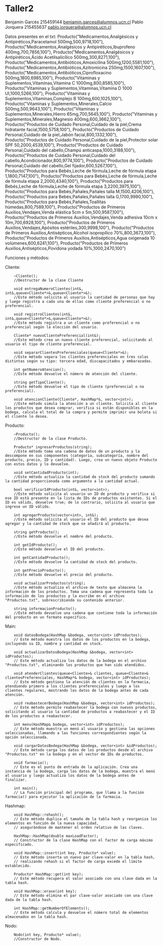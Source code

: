 # Taller2
Benjamín Garcés 215459144 benjamin.garces@alumnos.ucn.cl Pablo Jorquera 215455637 pablo.jorquera@alumnos.ucn.cl

Datos presentes en el txt: Producto("Medicamentos,Analgésicos y Antipiréticos,Paracetamol 500mg,500,9718,100"),
Producto("Medicamentos,Analgésicos y Antipiréticos,Ibuprofeno 400mg,700,7856,100"),
Producto("Medicamentos,Analgésicos y Antipiréticos,Ácido Acetilsalicílico 500mg,300,8271,100"),
Producto("Medicamentos,Antibióticos,Amoxicilina 500mg,1200,5581,100"),
Producto("Medicamentos,Antibióticos,Azitromicina 250mg,1500,1607,100"),
Producto("Medicamentos,Antibióticos,Ciprofloxacino 500mg,1800,6985,100"),
Producto("Vitaminas y Suplementos,Vitaminas,Vitamina C 1000mg,800,8585,100"),
Producto("Vitaminas y Suplementos,Vitaminas,Vitamina D 1000 UI,1000,5266,100"),
Producto("Vitaminas y Suplementos,Vitaminas,Complejo B 100mg,600,1025,100"),
Producto("Vitaminas y Suplementos,Minerales,Calcio 500mg,500,9643,100"),
Producto("Vitaminas y Suplementos,Minerales,Hierro 65mg,700,5645,100"),
Producto("Vitaminas y Suplementos,Minerales,Magnesio 400mg,600,3662,100"),
Producto("Productos de Cuidado Personal,Cuidado de la piel,Crema hidratante facial,1500,5758,100"),
Producto("Productos de Cuidado Personal,Cuidado de la piel,Jabón facial,800,1332,100"),
Producto("Productos de Cuidado Personal,Cuidado de la piel,Protector solar SPF 50,2000,4539,100"),
Producto("Productos de Cuidado Personal,Cuidado del cabello,Champú anticaspa,1000,3188,100"),
Producto("Productos de Cuidado Personal,Cuidado del cabello,Acondicionador,800,9774,100"),
Producto("Productos de Cuidado Personal,Cuidado del cabello,Gel fijador,600,5267,100"),
Producto("Productos para Bebés,Leche de fórmula,Leche de fórmula etapa 1,1800,7147,100"),
Producto("Productos para Bebés,Leche de fórmula,Leche de fórmula etapa 2,2000,4340,100"),
Producto("Productos para Bebés,Leche de fórmula,Leche de fórmula etapa 3,2200,3975,100"),
Producto("Productos para Bebés,Pañales,Pañales talla M,1500,4206,100"),
Producto("Productos para Bebés,Pañales,Pañales talla G,1700,9980,100"),
Producto("Productos para Bebés,Pañales,Toallitas húmedas,800,7589,100"),
Producto("Productos de Primeros Auxilios,Vendajes,Venda elástica 5cm x 5m,500,9587,100"),
Producto("Productos de Primeros Auxilios,Vendajes,Venda adhesiva 10cm x 10m,700,6928,100"),
Producto("Productos de Primeros Auxilios,Vendajes,Apósitos estériles,300,9998,100"),
Producto("Productos de Primeros Auxilios,Antisépticos,Alcohol isopropílico 70%,800,3673,100"),
Producto("Productos de Primeros Auxilios,Antisépticos,Agua oxigenada 10 volúmenes,600,6241,100"),
Producto("Productos de Primeros Auxilios,Antisépticos,Povidona yodada 10%,1000,2470,100")


Funciones y métodos:

Cliente:

        ~Cliente();
        //Destructor de la clase Cliente

        void entregaNumeroClientes(int&, int&,queue<Cliente*>&,queue<Cliente*>&);
        //Este método solicita al usuario la cantidad de personas que hay y luego registra a cada una de ellas como cliente preferencial o no preferencial. 

        void registroClientes(int&, int&,queue<Cliente*>&,queue<Cliente*>&);
        //Este método registra a un cliente como preferencial o no preferencial según la elección del usuario.

        Cliente* nuevoClientePreferencial(int&);
        //Este método crea un nuevo cliente preferencial, solicitando al usuario el tipo de cliente preferencial.

        void separarClientesPreferenciales(queue<Cliente*>&);
        //Este método separa los clientes preferenciales en tres colas distintas según su tipo: tercera edad, discapacitados y embarazadas.

        int getNumeroAtencion();
        //Este método devuelve el número de atención del cliente.

        string getTipoCliente();
        //Este método devuelve el tipo de cliente (preferencial o no preferencial).

        void atencionCliente(Cliente*, HashMap*&, vector<int>);
        //Este método simula la atención a un cliente. Solicita al cliente los productos que desea comprar, verifica si están disponibles en la bodega, calcula el total de la compra y permite imprimir una boleta si el cliente lo desea.

Producto:

        ~Producto();
        //Destructor de la clase Producto.

        Producto* ingresarProductos(string);
        //Este método toma una cadena de datos de un producto y la descompone en sus componentes (categoría, subcategoría, nombre del producto, precio, ID y cantidad). Luego, crea un nuevo objeto Producto con estos datos y lo devuelve.

        void setCantidadProducto(int);
        //Este método actualiza la cantidad de stock del producto sumando la cantidad proporcionada como argumento a la cantidad actual.

        bool verificarIdProducto(int&, vector<int>);
        //Este método solicita al usuario un ID de producto y verifica si ese ID está presente en la lista de IDs de productos existentes. Si el ID es válido, devuelve true; de lo contrario, solicita al usuario que ingrese un ID válido.

        int agregarProducto(vector<int>, int&);
        //Este método solicita al usuario el ID del producto que desea agregar y la cantidad de stock que se añadirá al producto. 

        string getProducto();
        //Este método devuelve el nombre del producto.

        int getIdProducto();
        //Este método devuelve el ID del producto.

        int getCantidadProducto();
        //Este método devuelve la cantidad de stock del producto.

        int getPrecioProducto();
        //Este método devuelve el precio del producto.

        void actualizarProductos(string);
        //Este método actualiza el archivo de texto que almacena la información de los productos. Toma una cadena que representa toda la información de los productos y la escribe en el archivo "Productos.txt", sobrescribiendo su contenido anterior.

        string informacionProducto();
        //Este método devuelve una cadena que contiene toda la información del producto en un formato específico.

Main:

        void datosBodega(HashMap &bodega, vector<int> idProductos);
        // Este método muestra los datos de los productos en la bodega, incluyendo su ID, nombre y cantidad en stock.

        void actualizarDatosBodega(HashMap &bodega, vector<int> idProductos);
        // Este método actualiza los datos de la bodega en el archivo "Productos.txt", eliminando los productos que han sido atendidos.

        void atenderClientes(queue<Cliente>& clientes, queue<Cliente>& clientesPreferenciales, HashMap*& bodega, vector<int> idProductos);
        // Este método gestiona la atención de clientes en la farmacia, atendiendo primero a los clientes preferenciales y luego a los clientes regulares, mostrando los datos de la bodega antes de cada atención.

        void reabastecerBodega(HashMap &bodega, vector<int> idProductos);
        // Este método permite reabastecer la bodega con nuevos productos, solicitando al usuario la cantidad de productos a reabastecer y el ID de los productos a reabastecer.

        int menu(HashMap& bodega, vector<int> idProductos);
        // Este método muestra un menú al usuario y gestiona las opciones seleccionadas, llamando a las funciones correspondientes según la opción seleccionada.

        void cargarDatosBodega(HashMap &bodega, vector<int> &idProductos);
        // Este método carga los datos de los productos desde el archivo "Productos.txt" en la bodega y en el vector de IDs de productos.

        void farmacia();
        // Este es el punto de entrada de la aplicación. Crea una instancia de la bodega, carga los datos de la bodega, muestra el menú al usuario y luego actualiza los datos de la bodega antes de finalizar.

        int main();
        // La función principal del programa, que llama a la función farmacia() para ejecutar la aplicación de la farmacia.

Hashmap:

        void HashMap::rehash();
        // Este método duplica el tamaño de la tabla hash y reorganiza los elementos en función de la nueva capacidad,
        // asegurándose de mantener el orden relativo de las claves.

        HashMap::HashMap(double maxLoadFactor);
        // Constructor de la clase HashMap con el factor de carga máximo especificado.

        void HashMap::insert(int key, Producto* value); 
        // Este método inserta un nuevo par clave-valor en la tabla hash,
        // realizando rehash si el factor de carga excede el límite establecido.

        Producto* HashMap::get(int key);
        // Este método recupera el valor asociado con una clave dada en la tabla hash.
        
        void HashMap::erase(int key); 
        // Este método elimina el par clave-valor asociado con una clave dada de la tabla hash.

        int HashMap::getNumberOfElements(); 
        // Este método calcula y devuelve el número total de elementos almacenados en la tabla hash.

Nodo:

        Nodo(int key, Producto* value);
        //Constructor de Nodo.
